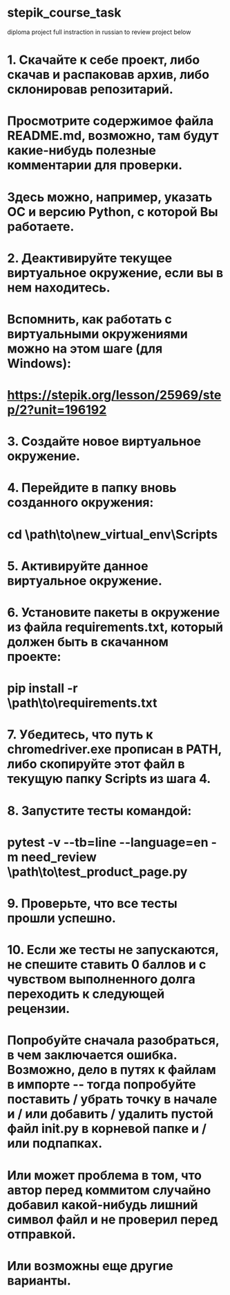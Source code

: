 # stepik_course_task
diploma project
full instraction in russian to review project below

# 1. Скачайте к себе проект, либо скачав и распаковав архив, либо склонировав репозитарий.
# Просмотрите содержимое файла README.md, возможно, там будут какие-нибудь полезные комментарии для проверки.
# Здесь можно, например, указать ОС и версию Python, с которой Вы работаете. 
# 2. Деактивируйте текущее виртуальное окружение, если вы в нем находитесь. 
# Вспомнить, как работать с виртуальными окружениями можно на этом шаге (для Windows):
# https://stepik.org/lesson/25969/step/2?unit=196192
# 3. Создайте новое виртуальное окружение.
# 4. Перейдите в папку вновь созданного окружения:
# cd \path\to\new_virtual_env\Scripts
# 5. Активируйте данное виртуальное окружение.
# 6. Установите пакеты в окружение из файла requirements.txt, который должен быть в скачанном проекте:
# pip install -r \path\to\requirements.txt
# 7. Убедитесь, что путь к chromedriver.exe прописан в PATH, либо скопируйте этот файл в текущую папку Scripts из шага 4.
# 8. Запустите тесты командой:
# pytest -v --tb=line --language=en -m need_review \path\to\test_product_page.py
# 9. Проверьте, что все тесты прошли успешно.
# 10. Если же тесты не запускаются, не спешите ставить 0 баллов и с чувством выполненного долга переходить к следующей рецензии.
# Попробуйте сначала разобраться, в чем заключается ошибка. Возможно, дело в путях к файлам в импорте -- тогда попробуйте поставить / убрать точку в начале и / или добавить / удалить пустой файл __init__.py в корневой папке и / или подпапках.
# Или может проблема в том, что автор перед коммитом случайно добавил какой-нибудь лишний символ файл и не проверил перед отправкой.
# Или возможны еще другие варианты.